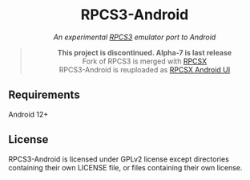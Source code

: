 <div align="center">

# RPCS3-Android

*An experimental [RPCS3](https://github.com/RPCS3/rpcs3) emulator port to Android*

> **This project is discontinued. Alpha-7 is last release**  
> Fork of RPCS3 is merged with [RPCSX](https://github.com/RPCSX/rpcsx-ui-android)  
> RPCS3-Android is reuploaded as [RPCSX Android UI](https://github.com/RPCSX/rpcsx-ui-android)  

</div>

## Requirements

Android 12+


## License

RPCS3-Android is licensed under GPLv2 license except directories containing their own LICENSE file, or files containing their own license.


